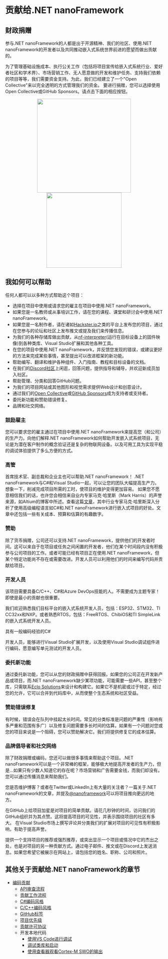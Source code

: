 # 贡献给.NET nanoFramework

## 财政捐赠

参与.NET nanoFramework的人都是出于开源精神、我们的社区、使用.NET nanoFramework的开发者以及共同推动嵌入式系统世界前进的愿望而做出贡献的。

为了管理基础设施成本、执行公关工作（包括将项目宣传给嵌入式系统行业、爱好者社区和学术界）、市场营销工作、无人愿意做的开发和维护任务、支持我们依赖的项目等等，我们需要资金支持。为此，我们已经建立了一个"Open Collective"来以完全透明的方式管理我们的资金。
要进行捐赠，您可以选择使用Open Collective或GitHub Sponsors。请点击下面的相应按钮。

<div align="center">
  <a href="https://opencollective.com/nanoframework/donate" target="_blank">
    <img src="https://opencollective.com/nanoframework/donate/button@2x.png?color=blue" width="300" />
  </a>
  <a href="https://github.com/sponsors/nanoframework" target="_blank">
    <img src="https://img.shields.io/static/v1?style=flat&label=赞助商&style=social&labelColor=gray&color=violet&&message=%E2%9D%A4&logo=GitHub" width="240" />
  </a>
</div>

## 我如何可以帮助

任何人都可以以多种方式帮助这个项目：

- 选择在项目中使用或请求您的雇主在项目中使用.NET nanoFramework。
- 如果您是一名教师或从事培训工作，请在您的课程、课堂和研讨会中使用.NET nanoFramework。
- 如果您是一名制作者，请在诸如[Hackster.io](https://www.hackster.io/nanoframework)之类的平台上发布您的项目，通过在您参与的论坛和社区上发布推文或提及我们来传播信息。
- 为我们的各种存储库做出贡献，从[nf-interpreter](https://github.com/nanoframework/nf-interpreter)(运行在目标设备上的固件映像)到各种类库、Visual Studio扩展和其他各种工具。
- 在您的项目中使用.NET nanoFramework，并反馈您发现的错误，或建议更好的方法来完成某些事情，甚至提出可以改进框架的新功能。
- 帮助编写、翻译和维护各种组件、入门指南、教程和目标设备的文档。
- 在我们的[Discord社区](https://discord.gg/gCyBu8T)上闲逛，回答问题，提供指导和辅导，并欢迎新成员加入社区。
- 帮助管理、分类和回答GitHub问题。
- 为我们的项目网站或其他图形和视觉需求提供Web设计和创意设计。
- 通过我们的[Open Collective](https://opencollective.com/nanoframework)或[GitHub Sponsors](https://github.com/sponsors/nanoframework)成为支持者或支持者。
- 委托新功能和赞助错误修复。
- 品牌和社交网络。

### 鼓励雇主

您可以要求您的雇主通过在项目中使用.NET nanoFramework来提高您（和公司）的生产力。向他们解释.NET nanoFramework如何帮助开发嵌入式系统项目，无论是为潜在客户制作的概念验证还是复杂的物联网设备。以及可用工具为实现平稳的调试体验提供了多么方便的方式。

### 高管

首席技术官、副总裁和企业主也可以帮助.NET nanoFramework！
.NET nanoFramework与C#和Visual Studio一起，可以让您的团队大幅提高生产力。想象一下，削减完成项目所需的工时，使项目的维护变得更加容易。
如果您不愿意相信我们的话，也许您会相信来自业内专家马克·哈里斯（Mark Harris）的声誉来源，如Altium的博客中所述。查看这篇[文章](https://resources.altium.com/pcb-design-blog/high-level-programming-languages-for-embedded-projects)，其中行业专家马克·哈里斯深入分析了使用高级编程语言如C#和.NET nanoFramework进行嵌入式项目的好处。文章中还包括一些有关成本、预算和估算的有趣数字。

### 赞助

除了货币捐赠，公司还可以支持.NET nanoFramework，提供他们的开发者时间。这可以来自于在项目或任务之间闲置的开发者，他们在某个时间段内没有积极参与公司项目的工作。或者可能已经有项目正在使用.NET nanoFramework，但某个特定功能尚不存在或需要改进。开发人员可以利用他们的时间来编写代码并贡献给项目。

### 开发人员

该项目需要具备C/C++、C#和Azure DevOps技能的人。不需要成为主题专家！即使是最小的贡献也很重要。

我们欢迎熟悉我们目标平台的嵌入式系统开发人员，包括：ESP32、STM32、TI CC32xx和NXP。或者熟悉RTOS，包括：FreeRTOS、ChibiOS和TI SimpleLink的嵌入式系统开发人员。

具有一般编码经验的C#

开发人员，能够进行Visual Studio扩展开发，以及使用Visual Studio调试组件进行编码，愿意编写单元测试的开发人员。

### 委托新功能

通过委托新功能，您可以从您的财政捐赠中获得回报。如果您的公司正在开发新产品或项目，而.NET nanoFramework缺少某项功能，可能需要一些API，甚至整个库，只需联系[Eclo Solutions](mailto:nanoframework@eclo.solutions)来设计和构建它。如果它不是机密或过于特定，经过您的允许，它可以合并到代码库中，从而使整个生态系统和社区受益。

### 赞助错误修复

有时候，错误会在队列中挂起太长时间。常见的分类标准是问题的严重性（影响有多严重和范围有多广）以及修复问题需要多长时间的估算。如果有一个问题对您或您的项目来说是一个阻碍，您可以赞助解决它。我们将提供修复它的成本估算。

### 品牌倡导者和社交网络

除了财政捐赠或编码，您还可以做很多事情来帮助这个项目。.NET nanoFramework可以是一个非常棒的框架，能够极大地提高开发者的生产力，但是...如果只有少数人知道它的存在呢？市场营销和广告需要金钱，而我们却没有。您可以通过传播消息来帮助我们。

您是否维护博客？或者在Twitter或LinkedIn上有大量的关注者？一篇关于.NET nanoFramework的文章，并提及[@nanoframework](https://twitter.com/nanoframework)可以将项目推向更远的地方。

在GitHub上给项目加星是对项目的简单贡献。请花几秒钟的时间，访问我们的GitHub组织并为其点赞。这将提高项目的可见性，并表示围绕项目的社区有多大。
在Visual Studio市场上撰写评论并分类我们的扩展对项目的可见性有积极影响，有助于提高声誉。

提供一个支持项目的推荐或强烈推荐，或突出显示一个项目或情况中它的杰出之处，也是对项目的另一种贡献方式。通过电子邮件、推文或在Discord上发送消息。如果您希望它被展示在网站上，请包括您的姓名、职称、公司和照片。

## 其他关于贡献给.NET nanoFramework的章节

- [编码贡献](coding-contributions.md)
  - [API审查流程](api-review-process.md)
  - [贡献工作流程](contributing-workflow.md)
  - [C#编码风格](cs-coding-style.md)
  - [C/C++编码风格](cxx-coding-style.md)
  - [GitHub标签](labels.md)
  - [项目优先级](project-priorities.md)
  - [贡献许可协议](cla.md)
  - 开发本地代码
    - [使用VS Code进行调试](developing-native/vscode-debug-instructions.md)
    - [调试类库和启动](developing-native/debugging-class-libraries.md)
    - [使用查看器观看Cortex-M SWO的输出](developing-native/arm-swo.md)